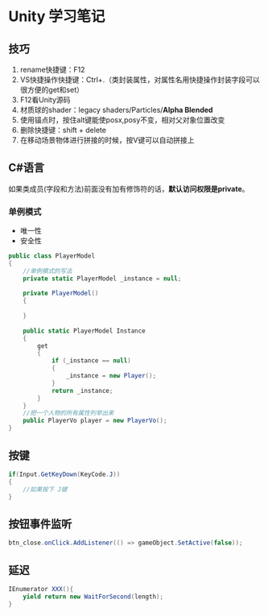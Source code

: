 # Unity 学习笔记

## 技巧

1. rename快捷键：F12
2. VS快捷操作快捷键：Ctrl+.（类封装属性，对属性名用快捷操作封装字段可以很方便的get和set）
3. F12看Unity源码
4. 材质球的shader：legacy shaders/Particles/**Alpha Blended**
5. 使用锚点时，按住alt键能使posx,posy不变，相对父对象位置改变
6. 删除快捷键：shift + delete
7. 在移动场景物体进行拼接的时候，按V键可以自动拼接上

## C#语言

如果类成员(字段和方法)前面没有加有修饰符的话，**默认访问权限是private**。

### 单例模式

* 唯一性
* 安全性

~~~c#
public class PlayerModel
{
    //单例模式的写法
    private static PlayerModel _instance = null;
    
    private PlayerModel()
    {
        
    }
    
    public static PlayerModel Instance
    {
        get
        {
            if (_instance == null)
            {
                _instance = new Player();
            }
            return _instance;
        }
    }
    //把一个人物的所有属性列举出来
    public PlayerVo player = new PlayerVo();
}
~~~

## 按键

~~~c#
if(Input.GetKeyDown(KeyCode.J))
{
    //如果按下 J键
}
~~~

## 按钮事件监听

~~~c#
btn_close.onClick.AddListener(() => gameObject.SetActive(false));
~~~

## 延迟

~~~c#
IEnumerator XXX(){
	yield return new WaitForSecond(length);
}
~~~

